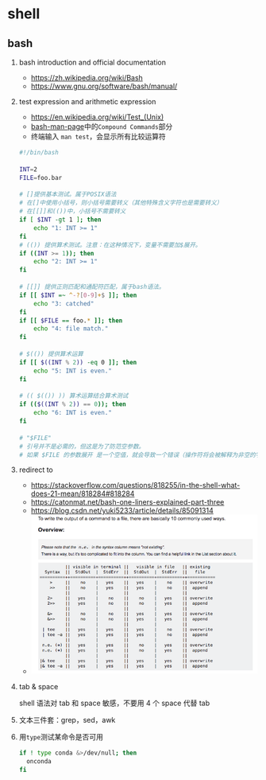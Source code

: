 # shell

## bash

1. bash introduction and official documentation

    - https://zh.wikipedia.org/wiki/Bash
    - https://www.gnu.org/software/bash/manual/

1. test expression and arithmetic expression

    - https://en.wikipedia.org/wiki/Test_(Unix)
    - [bash-man-page](http://www.linuxcommand.org/lc3_man_pages/bash1.html)中的`Compound Commands`部分
    - 终端输入 `man test`，会显示所有比较运算符

    ```bash
    #!/bin/bash

    INT=2
    FILE=foo.bar

    # []提供基本测试。属于POSIX语法
    # 在[]中使用小括号，则小括号需要转义（其他特殊含义字符也是需要转义）
    # 在[[]]和(())中，小括号不需要转义
    if [ $INT -gt 1 ]; then
        echo "1: INT >= 1"
    fi
    # (()) 提供算术测试。注意：在这种情况下，变量不需要加$展开。
    if ((INT >= 1)); then
        echo "2: INT >= 1"
    fi

    # [[]] 提供正则匹配和通配符匹配，属于bash语法。
    if [[ $INT =~ ^-?[0-9]+$ ]]; then
        echo "3: catched"
    fi
    if [[ $FILE == foo.* ]]; then
        echo "4: file match."
    fi

    # $(()) 提供算术运算
    if [[ $((INT % 2)) -eq 0 ]]; then
        echo "5: INT is even."
    fi

    # (( $(()) )) 算术运算结合算术测试
    if (($((INT % 2)) == 0)); then
        echo "6: INT is even."
    fi

    # "$FILE"
    # 引号并不是必需的，但这是为了防范空参数。
    # 如果 $FILE 的参数展开 是一个空值，就会导致一个错误（操作符将会被解释为非空的字符串而不是操作符）。用引号把参数引起来就 确保其总是一个字符串，即使字符串为空。

    ```

1. redirect to

    - https://stackoverflow.com/questions/818255/in-the-shell-what-does-21-mean/818284#818284
    - https://catonmat.net/bash-one-liners-explained-part-three
    - https://blog.csdn.net/yuki5233/article/details/85091314
    - ![1](../assets/bash-basic/2021-04-16-22-41-25.png)

1. tab & space

    shell 语法对 tab 和 space 敏感，不要用 4 个 space 代替 tab

1. 文本三件套：grep，sed，awk

1. 用`type`测试某命令是否可用

    ```bash
    if ! type conda &>/dev/null; then
      onconda
    fi
    ```
